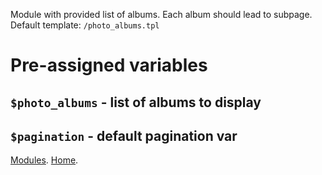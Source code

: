 
Module with provided list of albums. Each album should lead to subpage.
Default template: `/photo_albums.tpl`

# Pre-assigned variables

## `$photo_albums` - list of albums to display


## `$pagination` - default pagination var


[Modules](index.md).
[Home](../index.md).
